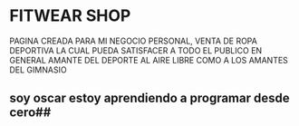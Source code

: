 # FITWEAR SHOP 

PAGINA CREADA PARA MI NEGOCIO PERSONAL, VENTA DE ROPA DEPORTIVA LA CUAL PUEDA SATISFACER A TODO EL PUBLICO EN GENERAL AMANTE DEL DEPORTE AL AIRE LIBRE COMO A LOS AMANTES DEL GIMNASIO

## soy oscar estoy aprendiendo a programar desde cero##

